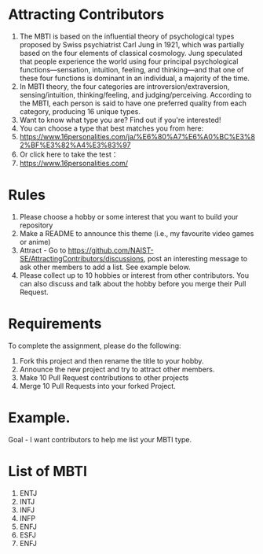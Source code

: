 # Attracting Contributors
1. The MBTI is based on the influential theory of psychological types proposed by Swiss psychiatrist Carl Jung in 1921, which was partially based on the four elements of classical cosmology. Jung speculated that people experience the world using four principal psychological functions—sensation, intuition, feeling, and thinking—and that one of these four functions is dominant in an individual, a majority of the time.
2. In MBTI theory, the four categories are introversion/extraversion, sensing/intuition, thinking/feeling, and judging/perceiving. According to the MBTI, each person is said to have one preferred quality from each category, producing 16 unique types.
3. Want to know what type you are? Find out if you're interested!
4. You can choose a type that best matches you from here:
5. https://www.16personalities.com/ja/%E6%80%A7%E6%A0%BC%E3%82%BF%E3%82%A4%E3%83%97
6. Or click here to take the test：
7.  https://www.16personalities.com/

# Rules

1. Please choose a hobby or some interest that you want to build your repository
2. Make a README to announce this theme (i.e., my favourite video games or anime)
3. Attract - Go to https://github.com/NAIST-SE/AttractingContributors/discussions, post an interesting message to ask other members to add a list. See example below.
4. Please collect up to 10 hobbies or interest from other contributors. You can also discuss and talk about the hobby before you merge their Pull Request.

# Requirements
To complete the assignment, please do the following:
1. Fork this project and then rename the title to your hobby. 
2. Announce the new project and try to attract other members.
3. Make 10 Pull Request contributions to other projects
4. Merge 10 Pull Requests into your forked Project.

# Example. 
Goal - I want contributors to help me list your MBTI type.

# List of MBTI
1. ENTJ
2. INTJ
3. INFJ
4. INFP
5. ENFJ
6. ESFJ
7. ENFJ
